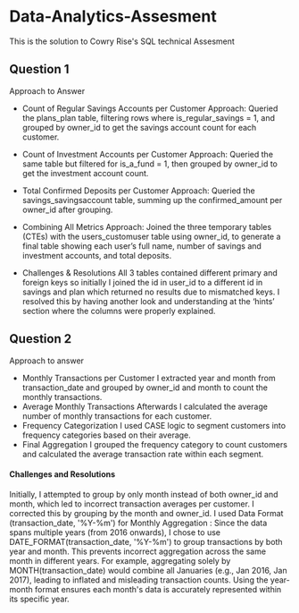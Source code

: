 # Data-Analytics-Assesment
This is the solution to Cowry Rise's SQL technical Assesment 
## Question 1
Approach to Answer
-	Count of Regular Savings Accounts per Customer
Approach: Queried the plans_plan table, filtering rows where is_regular_savings = 1, and grouped by owner_id to get the savings account count for each customer.
-	Count of Investment Accounts per Customer
Approach: Queried the same table but filtered for is_a_fund = 1, then grouped by owner_id to get the investment account count.
-	Total Confirmed Deposits per Customer
Approach: Queried the savings_savingsaccount table, summing up the confirmed_amount per owner_id after grouping.
-	Combining All Metrics
Approach: Joined the three temporary tables (CTEs) with the users_customuser table using owner_id, to generate a final table showing each user’s full name, number of savings and investment accounts, and total deposits.

-	Challenges & Resolutions
All 3 tables contained different primary and foreign keys so initially I joined the id in user_id to a different id in savings and plan which returned no results due to mismatched keys. I resolved this by having another look and understanding at the ‘hints’ section where the columns were properly explained. 


## Question 2
Approach to answer
- Monthly Transactions per Customer
I extracted year and month from transaction_date and grouped by owner_id and month to count the monthly transactions.
- Average Monthly Transactions
Afterwards I calculated the average number of monthly transactions for each customer.
- Frequency Categorization
I used CASE logic to segment customers into frequency categories based on their average.
- Final Aggregation
I grouped the frequency category to count customers and calculated the average transaction rate within each segment.


#### Challenges and Resolutions
Initially, I attempted to group by only month instead of both owner_id and month, which led to incorrect transaction averages per customer. I corrected this by grouping by the month and owner_id. 
I used Data Format (transaction_date, '%Y-%m') for Monthly Aggregation : 
Since the data spans multiple years (from 2016 onwards), I chose to use DATE_FORMAT(transaction_date, '%Y-%m') to group transactions by both year and month. This prevents incorrect aggregation across the same month in different years. For example, aggregating solely by MONTH(transaction_date) would combine all Januaries (e.g., Jan 2016, Jan 2017), leading to inflated and misleading transaction counts. Using the year-month format ensures each month's data is accurately represented within its specific year.
